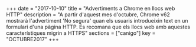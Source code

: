 +++
date        = "2017-10-10"
title       = "Advertiments a Chrome en llocs web HTTP"
description = "A partir d'aquest mes d'octubre, Chrome v62 mostrarà l'advertiment 'No segura' quan els usuaris introdueixin text en un formulari d'una pàgina HTTP. Es recomana que els llocs web amb aquestes característiques migrin a HTTPS"
sections    = ["canigo"]
key         = "OCTUBRE2017"
+++
